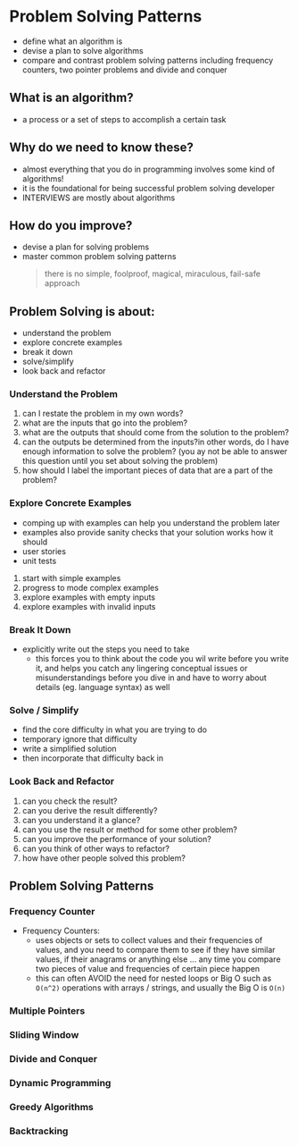 # Problem Solving Patterns

- define what an algorithm is
- devise a plan to solve algorithms
- compare and contrast problem solving patterns including frequency counters, two pointer problems and divide and conquer

## What is an algorithm?

- a process or a set of steps to accomplish a certain task

## Why do we need to know these?

- almost everything that you do in programming involves some kind of algorithms!
- it is the foundational for being successful problem solving developer
- INTERVIEWS are mostly about algorithms

## How do you improve?

- devise a plan for solving problems
- master common problem solving patterns
  > there is no simple, foolproof, magical, miraculous, fail-safe approach

## Problem Solving is about:

- understand the problem
- explore concrete examples
- break it down
- solve/simplify
- look back and refactor

### Understand the Problem

1. can I restate the problem in my own words?
2. what are the inputs that go into the problem?
3. what are the outputs that should come from the solution to the problem?
4. can the outputs be determined from the inputs?in other words, do I have enough information to solve the problem? (you ay not be able to answer this question until you set about solving the problem)
5. how should I label the important pieces of data that are a part of the problem?

### Explore Concrete Examples

- comping up with examples can help you understand the problem later
- examples also provide sanity checks that your solution works how it should
- user stories
- unit tests

1. start with simple examples
2. progress to mode complex examples
3. explore examples with empty inputs
4. explore examples with invalid inputs

### Break It Down

- explicitly write out the steps you need to take
  - this forces you to think about the code you wil write before you write it, and helps you catch any lingering conceptual issues or misunderstandings before you dive in and have to worry about details (eg. language syntax) as well

### Solve / Simplify

- find the core difficulty in what you are trying to do
- temporary ignore that difficulty
- write a simplified solution
- then incorporate that difficulty back in

### Look Back and Refactor

1. can you check the result?
2. can you derive the result differently?
3. can you understand it a glance?
4. can you use the result or method for some other problem?
5. can you improve the performance of your solution?
6. can you think of other ways to refactor?
7. how have other people solved this problem?

## Problem Solving Patterns

### Frequency Counter

- Frequency Counters:
  - uses objects or sets to collect values and their frequencies of values, and you need to compare them to see if they have similar values, if their anagrams or anything else ... any time you compare two pieces of value and frequencies of certain piece happen
  - this can often AVOID the need for nested loops or Big O such as `O(n^2)` operations with arrays / strings, and usually the Big O is `O(n)`

### Multiple Pointers

### Sliding Window

### Divide and Conquer

### Dynamic Programming

### Greedy Algorithms

### Backtracking
